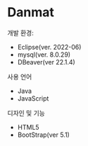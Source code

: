 # Danmat

개발 환경:
- Eclipse(ver. 2022-06)
- mysql(ver. 8.0.29)
- DBeaver(ver 22.1.4)

사용 언어
- Java
- JavaScript

디자인 및 기능
- HTML5
- BootStrap(ver 5.1)

